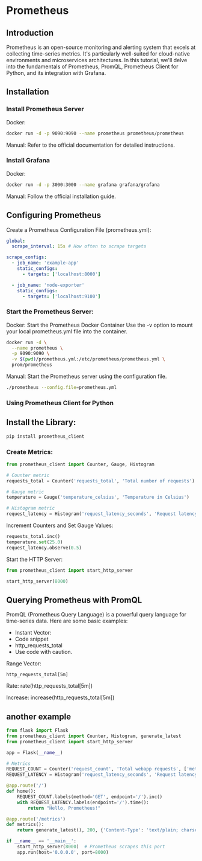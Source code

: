# Prometheus 

## Introduction

Prometheus is an open-source monitoring and alerting system that excels at collecting time-series metrics. It's particularly well-suited for cloud-native environments and microservices architectures. In this tutorial, we'll delve into the fundamentals of Prometheus, PromQL, Prometheus Client for Python, and its integration with Grafana.

## Installation

### Install Prometheus Server
Docker:
```Bash
docker run -d -p 9090:9090 --name prometheus prometheus/prometheus
```

Manual: Refer to the official documentation for detailed instructions.

### Install Grafana

Docker:
```Bash
docker run -d -p 3000:3000 --name grafana grafana/grafana
```

Manual: Follow the official installation guide.

## Configuring Prometheus

Create a Prometheus Configuration File (prometheus.yml):
```YAML
global:
  scrape_interval: 15s # How often to scrape targets

scrape_configs:
  - job_name: 'example-app'
    static_configs:
      - targets: ['localhost:8000'] 

  - job_name: 'node-exporter'
    static_configs:
      - targets: ['localhost:9100'] 
```

### Start the Prometheus Server:

Docker: Start the Prometheus Docker Container
Use the -v option to mount your local prometheus.yml file into the container.

```bash
docker run -d \
  --name prometheus \
  -p 9090:9090 \
  -v $(pwd)/prometheus.yml:/etc/prometheus/prometheus.yml \
  prom/prometheus
```

Manual: Start the Prometheus server using the configuration file.
```bash
./prometheus --config.file=prometheus.yml
```

### Using Prometheus Client for Python

## Install the Library:

```Bash
pip install prometheus_client
```

### Create Metrics:

```Python
from prometheus_client import Counter, Gauge, Histogram

# Counter metric
requests_total = Counter('requests_total', 'Total number of requests')

# Gauge metric
temperature = Gauge('temperature_celsius', 'Temperature in Celsius')

# Histogram metric
request_latency = Histogram('request_latency_seconds', 'Request latency distribution')
```

Increment Counters and Set Gauge Values:

```Python
requests_total.inc()
temperature.set(25.0)
request_latency.observe(0.5)
```

Start the HTTP Server:

```Python
from prometheus_client import start_http_server

start_http_server(8000)
``` 

## Querying Prometheus with PromQL

PromQL (Prometheus Query Language) is a powerful query language for time-series data. Here are some basic examples:

- Instant Vector:
- Code snippet
- http_requests_total
- Use code with caution.

Range Vector:
```promql
http_requests_total[5m]
```

Rate:
rate(http_requests_total[5m])

Increase:
increase(http_requests_total[5m])


## another example 
```python 
from flask import Flask
from prometheus_client import Counter, Histogram, generate_latest
from prometheus_client import start_http_server

app = Flask(__name__)

# Metrics
REQUEST_COUNT = Counter('request_count', 'Total webapp requests', ['method', 'endpoint'])
REQUEST_LATENCY = Histogram('request_latency_seconds', 'Request latency in seconds', ['endpoint'])

@app.route('/')
def home():
    REQUEST_COUNT.labels(method='GET', endpoint='/').inc()
    with REQUEST_LATENCY.labels(endpoint='/').time():
        return "Hello, Prometheus!"

@app.route('/metrics')
def metrics():
    return generate_latest(), 200, {'Content-Type': 'text/plain; charset=utf-8'}

if __name__ == '__main__':
    start_http_server(8000)  # Prometheus scrapes this port
    app.run(host='0.0.0.0', port=8000)
```